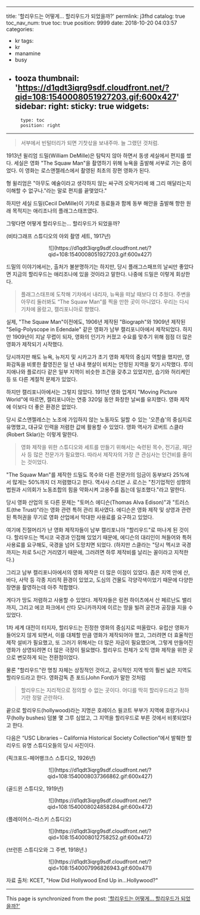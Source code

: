 
---
title: '할리우드는 어떻게... 할리우드가 되었을까?'
permlink: j3fhd
catalog: true
toc_nav_num: true
toc: true
position: 9999
date: 2018-10-20 04:03:57
categories:
- kr
tags:
- kr
- manamine
- busy
- tooza
thumbnail: 'https://d1qdt3iqrg9sdf.cloudfront.net/?qid=108:1540008051927203.gif:600x427'
sidebar:
    right:
        sticky: true
widgets:
    -
        type: toc
        position: right
---


>서부에서 빈털터리가 되면 기찻삯을 보내주마. 늘 그랬던 것처럼.
  
1913년 윌리엄 드밀(William DeMille)은 탐탁지 않아 하면서 동생 세실에서 편지를 썼다. 세실은 영화 "The Squaw Man"을 촬영하기 위해 뉴욕을 출발해 서부로 가는 중이었다. 이 영화는 로스앤젤레스에서 촬영된 최초의 장편 영화가 된다.
  
형 윌리엄은 "아무도 예술이라고 생각하지 않는 싸구려 오락거리에 왜 그리 매달리는지 이해할 수 없구나."라는 말로 편지를 끝맺었다."
  
하지만 세실 드밀(Cecil DeMille)이 기차로 동료들과 함께 동부 해안을 출발해 향한 원래 목적지는 애리조나의 플래그스태프였다.
  
그렇다면 어떻게 할리우드는... 할리우드가 되었을까?
  
(비타그래프 스튜디오의 야외 촬영 세트, 1917년)
<center>
![](https://d1qdt3iqrg9sdf.cloudfront.net/?qid=108:1540008051927203.gif:600x427)
</center>
  
드밀의 이야기에서는, 출처가 불분명하기는 하지만, 당시 플래그스패프의 날씨만 좋았다면 지금의 할리우드는 애리조나에 있을 것이라고 말한다. 나중에 드밀은 이렇게 회상한다.
  
>플래그스태프에 도착해 기차에서 내리자, 뉴욕을 떠날 때보다 더 추웠다. 주변을 아무리 둘러봐도 “The Squaw Man”를 찍을 만한 곳이 아니었다. 우리는 다시 기차에 올랐고, 캘리포니아로 향했다.
  
실제, "The Squaw Man"이전에도, 1906년 제작된 "Biograph"와 1909년 제작된 "Selig-Polyscope in Edendale" 같은 영화가 남부 캘리포니아에서 제작되었다. 하지만 1909년이 지날 무렵이 되자, 영화의 인기가 커졌고 수요를 맞추기 위해 점점 더 많은 영화가 제작되기 시작했다. 
  
당시까지만 해도 뉴욕, 뉴저지 및 시카고가 초기 영화 제작의 중심지 역할을 했지만, 영화감독을 비롯한 촬영진은 일 년 내내 햇살이 비치는 안정된 지역을 찾기 시작했다. 루이지애나와 플로리다 같은 일부 지역이 비슷한 조건을 갖추고 있었지만, 습기와 허리케인 등 또 다른 계절적 문제가 있었다. 
  
하지만 캘리포니아에서는 그렇지 않았다. 1911년 영화 업계지 "Moving Picture World"에 따르면, 캘리포니아는 연중 320일 동안 화창한 날씨를 유지했다. 영화 제작에 이보다 더 좋은 환경은 없었다.
  
당시 로스앤젤레스는 노조에 가입하지 않는 노동자도 일할 수 있는 '오픈숍'의 중심지로 유명했고, 대규모 인력을 저렴한 값에 활용할 수 있었다. 영화 역사가 로버트 스클라(Robert Sklar)는 이렇게 말한다.
  
>영화 제작을 위한 스튜디오와 세트를 만들기 위해서는 숙련된 목수, 전기공, 재단사 등 많은 전문가가 필요했다. 따라서 제작자의 가장 큰 관심사는 인건비를 줄이는 것이었다. 
  
"The Squaw Man"를 제작한 드밀도 목수와 다른 전문가의 임금이 동부보다 25%에서 많게는 50%까지 더 저렴했다고 한다. 역사사 스티븐 J. 로스는 "친기업적인 성향의 법원과 시의회가 노동조합의 힘을 약화시켜 고용주를 돕는데 일조했다."라고 말한다.
  
당시 영화 산업의 또 다른 문제는 "토머스 에디슨(Thomas Alva Edison)"과 "트러스트(the Trust)"라는 영화 관련 특허 관리 회사였다. 에디슨은 영화 제작 및 상영과 관련된 특허권을 무기로 영화 산업에서 막대한 사용료를 요구하고 있었다. 
  
여기에 진절머리가 난 영화 제작자들이 남부 캘리포니아 "할리우드"로 떠나게 된 것이다. 할리우드는 멕시코 국경과 인접해 있었기 때문에, 에디슨의 대리인이 쳐들어와 특허 사용료를 요구해도, 국경을 넘어 도망치면 되었다. (하지만 스클라는 "당시 멕시코 국경까지는 차로 5시간 거리였기 때문에, 그러려면 하루 제작비를 날리는 꼴이라고 지적한다.) 
  
그리고 남부 캘리포니아에서의 영화 제작은 더 많은 이점이 있었다. 좁은 지역 안에 산, 바다, 사막 등 각종 지리적 환경이 있었고, 도심의 건물도 각양각색이었기 때문에 다양한 장면을 촬영하는데 아주 적합했다. 
  
게다가 땅도 저렴하고 사용할 수 있었다. 제작자들은 링컨 하이츠에서 산 페르난도 밸리까지, 그리고 에코 파크에서 산타 모니카까지에 이르는 땅을 빌려 궁전과 공장을 지을 수 있었다.
  
1차 세계 대전이 터지자, 할리우드는 진정한 영화의 중심지로 떠올랐다. 유럽산 영화가 들어오지 않게 되면서, 이를 대체할 만큼 영화가 제작되어야 했고, 그러려면 더 효율적인 제작 설비가 필요했고, 또 그러기 위해서는 더 많은 자금이 필요했으며, 그렇게 만들어진 영화가 상영되려면 더 많은 극장이 필요했다. 할리우드 전체가 오직 영화 제작을 위한 곳으로 변모하게 되는 전환점이었다.
  
물론 "할리우드"란 명칭 자체는 상징적인 것이고, 공식적인 지역 밖의 훨씬 넓은 지역도 할리우드라고 한다. 영화감독 존 포드(John Ford)가 말한 것처럼 
  
>할리우드는 지리적으로 정의할 수 없는 곳이다. 어디를 딱히 할리우드라고 정하기란 정말 곤란하다. 
  
끝으로 할리우드(hollywood)라는 지명은 호레이스 윌코트 부부가 지역에 호랑가시나무(holly bushes) 덤불 몇 그루 심었고, 그 지역을 할리우드로 부른 것에서 비롯되었다고 한다.

다음은 “USC Libraries – California Historical Society Collection”에서 발췌한 할리우드 유명 스튜디오들의 당시 사진이다.
  
(픽크포드-페어뱅크스 스튜디오, 1926년)
<center>
![](https://d1qdt3iqrg9sdf.cloudfront.net/?qid=108:1540008037366862.gif:600x427)
</center>
  
(골드윈 스튜디오, 1919년)
<center>
![](https://d1qdt3iqrg9sdf.cloudfront.net/?qid=108:1540008024858284.gif:600x472)
</center>
  
(플레이어스-라스키 스튜디오)
<center>
![](https://d1qdt3iqrg9sdf.cloudfront.net/?qid=108:1540008012758252.gif:600x472)
</center>
  
(브런튼 스튜디오와 그 주변, 1918년.) 
<center>
![](https://d1qdt3iqrg9sdf.cloudfront.net/?qid=108:1540007996826943.gif:600x471)
</center>
  
자료 출처: KCET, "How Did Hollywood End Up in...Hollywood?"

- - -

This page is synchronized from the post: ['할리우드는 어떻게... 할리우드가 되었을까?'](https://steemit.com/@pius.pius/j3fhd)
